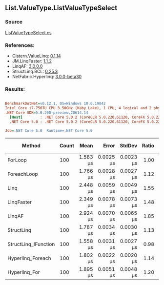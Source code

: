 ﻿## List.ValueType.ListValueTypeSelect

### Source
[ListValueTypeSelect.cs](../LinqBenchmarks/List/ValueType/ListValueTypeSelect.cs)

### References:
- Cistern.ValueLinq: [0.1.14](https://www.nuget.org/packages/Cistern.ValueLinq/0.1.14)
- JM.LinqFaster: [1.1.2](https://www.nuget.org/packages/JM.LinqFaster/1.1.2)
- LinqAF: [3.0.0.0](https://www.nuget.org/packages/LinqAF/3.0.0.0)
- StructLinq.BCL: [0.25.3](https://www.nuget.org/packages/StructLinq.BCL/0.25.3)
- NetFabric.Hyperlinq: [3.0.0-beta30](https://www.nuget.org/packages/NetFabric.Hyperlinq/3.0.0-beta30)

### Results:
``` ini

BenchmarkDotNet=v0.12.1, OS=Windows 10.0.19042
Intel Core i7-7567U CPU 3.50GHz (Kaby Lake), 1 CPU, 4 logical and 2 physical cores
.NET Core SDK=5.0.200-preview.20614.14
  [Host]        : .NET Core 5.0.2 (CoreCLR 5.0.220.61120, CoreFX 5.0.220.61120), X64 RyuJIT
  .NET Core 5.0 : .NET Core 5.0.2 (CoreCLR 5.0.220.61120, CoreFX 5.0.220.61120), X64 RyuJIT

Job=.NET Core 5.0  Runtime=.NET Core 5.0  

```
|               Method | Count |     Mean |     Error |    StdDev | Ratio |  Gen 0 | Gen 1 | Gen 2 | Allocated |
|--------------------- |------ |---------:|----------:|----------:|------:|-------:|------:|------:|----------:|
|              ForLoop |   100 | 1.583 μs | 0.0025 μs | 0.0023 μs |  1.00 |      - |     - |     - |         - |
|          ForeachLoop |   100 | 1.766 μs | 0.0028 μs | 0.0027 μs |  1.12 |      - |     - |     - |         - |
|                 Linq |   100 | 2.448 μs | 0.0059 μs | 0.0049 μs |  1.55 | 0.0648 |     - |     - |     136 B |
|           LinqFaster |   100 | 2.349 μs | 0.0078 μs | 0.0073 μs |  1.48 | 1.9379 |     - |     - |    4056 B |
|               LinqAF |   100 | 2.924 μs | 0.0070 μs | 0.0065 μs |  1.85 |      - |     - |     - |         - |
|           StructLinq |   100 | 1.787 μs | 0.0034 μs | 0.0030 μs |  1.13 | 0.0191 |     - |     - |      40 B |
| StructLinq_IFunction |   100 | 1.558 μs | 0.0031 μs | 0.0027 μs |  0.98 |      - |     - |     - |         - |
|    Hyperlinq_Foreach |   100 | 1.802 μs | 0.0022 μs | 0.0020 μs |  1.14 |      - |     - |     - |         - |
|        Hyperlinq_For |   100 | 1.895 μs | 0.0051 μs | 0.0048 μs |  1.20 |      - |     - |     - |         - |

